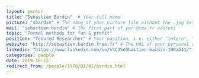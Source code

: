 ```yaml
---
layout: person
title: "Sébastien Bardin"  # Your full name
picture: "sbardin" # The name of your picture file without the .jpg extension
mail: "sebastien.bardin" # The first part of yor @cea.fr address
topic: "Formal methods for fun & profit"
position: "Tenured Researcher" # Your position, i.e. either "Intern", "PhD Student", "Postdoc" or "Tenured Researcher"
website: "http://sebastien.bardin.free.fr" # The URL of your personal website if you have one, otherwise remove the line
linkedin: "https://www.linkedin.com/in/s%C3%A9bastien-bardin-196a541/" # The URL of your Linkedin page if you have one, otherwise remove the line
categories: people
date: 2019-10-15
redirect_from: /people/1970/01/01/bardin.html
---
```


